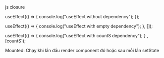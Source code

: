js closure

useEffect(() => {
console.log("useEffect without dependency");
});

useEffect(() => {
console.log("useEffect with empty dependency");
}, []);

useEffect(() => {
console.log("useEffect with countS dependency");
}
, [countS]);


Mounted: Chạy khi lần đầu render component đó hoặc sau mỗi lần setState